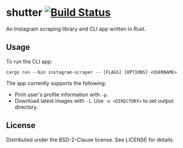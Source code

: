 # shutter [![Build Status](https://travis-ci.org/peterdn/shutter.svg?branch=master)](https://travis-ci.org/peterdn/shutter)

An Instagram scraping library and CLI app written in Rust.

## Usage

To run the CLI app:

    cargo run --bin instagram-scraper -- [FLAGS] [OPTIONS] <USERNAME>

The app currently supports the following:

 - Print user's profile information with `-p`.
 - Download latest images with `-i`. Use `-o <DIRECTORY>` to set output directory.

## License

Distributed under the BSD-2-Clause license. See LICENSE for details.

